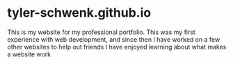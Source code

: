 # tyler-schwenk.github.io
This is my website for my professional portfolio.
This was my first experience with web development, and since then I have worked on a few other websites to help out friends
I have enjoyed learning about what makes a website work
